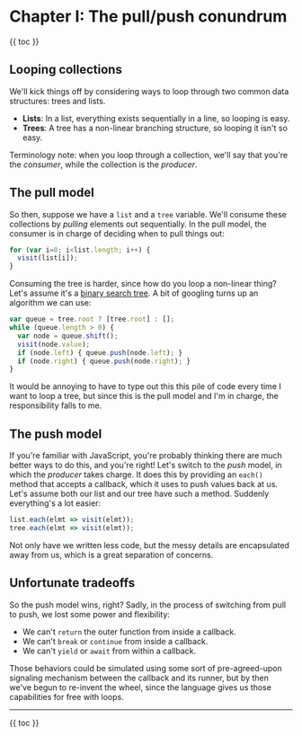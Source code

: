 # Chapter I: The pull/push conundrum

{{ toc }}

## Looping collections

We'll kick things off by considering ways to loop through two common data structures: trees and lists.

 * **Lists**: In a list, everything exists sequentially in a line, so looping is easy.
 * **Trees**: A tree has a non-linear branching structure, so looping it isn't so easy.

Terminology note: when you loop through a collection, we'll say that you're the *consumer*, while the collection is the *producer*.

## The pull model

So then, suppose we have a `list` and a `tree` variable. We'll consume these collections by *pulling* elements out sequentially. In the pull model, the consumer is in charge of deciding when to pull things out:

```js
for (var i=0; i<list.length; i++) {
  visit(list[i]);
}
```

Consuming the tree is harder, since how do you loop a non-linear thing? Let's assume it's a [binary search tree](https://en.wikipedia.org/wiki/Binary_search_tree). A bit of googling turns up an algorithm we can use:

```js
var queue = tree.root ? [tree.root] : [];
while (queue.length > 0) {
  var node = queue.shift();
  visit(node.value);
  if (node.left) { queue.push(node.left); }
  if (node.right) { queue.push(node.right); }
}
```

It would be annoying to have to type out this this pile of code every time I want to loop a tree, but since this is the pull model and I'm in charge, the responsibility falls to me.

## The push model

If you're familiar with JavaScript, you're probably thinking there are much better ways to do this, and you're right! Let's switch to the *push* model, in which the *producer* takes charge. It does this by providing an `each()` method that accepts a callback, which it uses to push values back at us. Let's assume both our list and our tree have such a method. Suddenly everything's a lot easier:

```js
list.each(elmt => visit(elmt));
tree.each(elmt => visit(elmt));
```

Not only have we written less code, but the messy details are encapsulated away from us, which is a great separation of concerns.

## Unfortunate tradeoffs

So the push model wins, right? Sadly, in the process of switching from pull to push, we lost some power and flexibility:

 * We can't `return` the outer function from inside a callback.
 * We can't `break` or `continue` from inside a callback.
 * We can't `yield` or `await` from within a callback.

Those behaviors could be simulated using some sort of pre-agreed-upon signaling mechanism between the callback and its runner, but by then we've begun to re-invent the wheel, since the language gives us those capabilities for free with loops.

----------------

{{ toc }}
